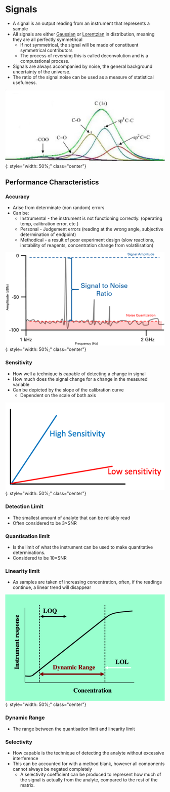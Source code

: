 # Signals

* A signal is an output reading from an instrument that represents a sample
* All signals are either <u>Gaussian</u> or <u>Lorentzian</u> in distribution, meaning they are all perfectly symmetrical
  * If not symmetrical, the signal will be made of constituent symmetrical contributors
  * The process of reversing this is called deconvolution and is a computational process.
* Signals are always accompanied by noise, the general background uncertainty of the universe.
* The ratio of the signal:noise can be used as a measure of statistical usefulness.
	

![!2.1](7.1.png){: style="width: 50%;" class="center"}

## Performance Characteristics

### Accuracy

* Arise from determinate (non random) errors
* Can be:
  * Instrumental - the instrument is not functioning correctly. (operating temp, calibration error, etc.)
  * Personal - Judgement errors (reading at the wrong angle, subjective determination of endpoint)
  * Methodical - a result of poor experiment design (slow reactions, instability of reagents, concentration change from volatilisation)

![!2.1](7.3.png){: style="width: 50%;" class="center"}
		

### Sensitivity

* How well a technique is capable of detecting a change in signal
* How much does the signal change for a change in the measured variable
* Can be depicted by the slope of the calibration curve
  * Dependent on the scale of both axis

![!2.1](7.4.png){: style="width: 50%;" class="center"}

### Detection Limit

* The smallest amount of analyte that can be reliably read
* Often considered to be $3\times$SNR

### Quantisation limit

* Is the limit of what the instrument can be used to make quantitative determinations.
* Considered to be $10\times$SNR

### Linearity limit 

* As samples are taken of increasing concentration, often, if the readings continue, a linear trend will disappear

![!2.1](7.5.png){: style="width: 50%;" class="center"}

### Dynamic Range

* The range between the quantisation limit and linearity limit

### Selectivity

* How capable is the technique of detecting the analyte without excessive interference
* This can be accounted for with a method blank, however all components cannot always be  negated completely
  * A selectivity coefficient can be produced to represent how much of the signal is actually from the analyte, compared to the rest of the matrix.
